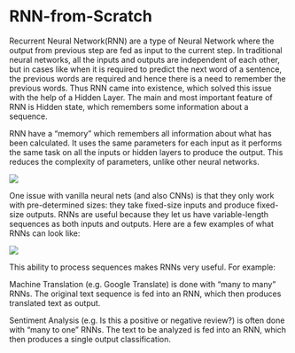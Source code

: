 # RNN-from-Scratch

Recurrent Neural Network(RNN) are a type of Neural Network where the output from previous step are fed as input to the current step. In traditional neural networks, all the inputs and outputs are independent of each other, but in cases like when it is required to predict the next word of a sentence, the previous words are required and hence there is a need to remember the previous words. Thus RNN came into existence, which solved this issue with the help of a Hidden Layer. The main and most important feature of RNN is Hidden state, which remembers some information about a sequence.

RNN have a “memory” which remembers all information about what has been calculated. It uses the same parameters for each input as it performs the same task on all the inputs or hidden layers to produce the output. This reduces the complexity of parameters, unlike other neural networks.

<img src="https://miro.medium.com/max/1400/1*K6s4Li0fTl1pSX4-WPBMMA.jpeg">

One issue with vanilla neural nets (and also CNNs) is that they only work with pre-determined sizes: they take fixed-size inputs and produce fixed-size outputs. RNNs are useful because they let us have variable-length sequences as both inputs and outputs. Here are a few examples of what RNNs can look like:

<img src="https://miro.medium.com/max/1400/0*toBP1hMLUPqAM-KI.jpg"> 

This ability to process sequences makes RNNs very useful. For example:

Machine Translation (e.g. Google Translate) is done with “many to many” RNNs. The original text sequence is fed into an RNN, which then produces translated text as output.

Sentiment Analysis (e.g. Is this a positive or negative review?) is often done with “many to one” RNNs. The text to be analyzed is fed into an RNN, which then produces a single output classification.

